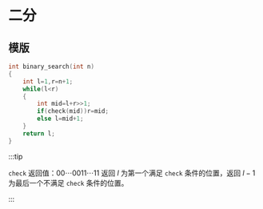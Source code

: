 # 二分

## 模版

```cpp
int binary_search(int n)
{
	int l=1,r=n+1;
	while(l<r)
	{
		int mid=l+r>>1;
		if(check(mid))r=mid;
		else l=mid+1;
	}
	return l;
}
```

:::tip

`check` 返回值：$00 \cdots 0011 \cdots 11$
返回 $l$ 为第一个满足 `check` 条件的位置，返回 $l-1$ 为最后一个不满足 `check` 条件的位置。

:::